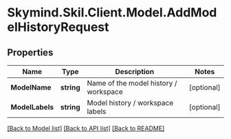 # Skymind.Skil.Client.Model.AddModelHistoryRequest
## Properties

Name | Type | Description | Notes
------------ | ------------- | ------------- | -------------
**ModelName** | **string** | Name of the model history / workspace | [optional] 
**ModelLabels** | **string** | Model history / workspace labels | [optional] 

[[Back to Model list]](../README.md#documentation-for-models) [[Back to API list]](../README.md#documentation-for-api-endpoints) [[Back to README]](../README.md)

